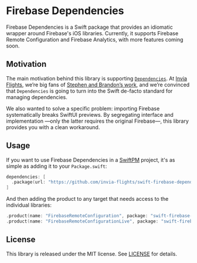 # Firebase Dependencies

Firebase Dependencies is a Swift package that provides an idiomatic wrapper 
around Firebase's iOS libraries. Currently, it supports Firebase Remote
Configuration and Firebase Analytics, with more features coming soon.

## Motivation

The main motivation behind this library is supporting [`Dependencies`](https://github.com/pointfreeco/swift-dependencies). At
[Invia Flights](https://www.invia.de/en/careers/), we’re big fans of [Stephen and Brandon’s work](https://pointfree.co), and we’re
convinced that `Dependencies` is going to turn into the Swift de-facto standard
for managing dependencies.

We also wanted to solve a specific problem: importing 
Firebase systematically breaks SwiftUI previews. By segregating interface and
implementation —only the latter requires the original Firebase—, this 
library provides you with a clean workaround. 

## Usage

If you want to use Firebase Dependencies in a [SwiftPM](https://swift.org/package-manager/) project, it's as
simple as adding it to your `Package.swift`:

``` swift
dependencies: [
  .package(url: "https://github.com/invia-flights/swift-firebase-dependencies", from: "10.4.0")
]
```

And then adding the product to any target that needs access to the individual libraries:

```swift
.product(name: "FirebaseRemoteConfiguration", package: "swift-firebase-dependencies"),
.product(name: "FirebaseRemoteConfigurationLive", package: "swift-firebase-dependencies"),
```

## License

This library is released under the MIT license. See [LICENSE](LICENSE) for details.
